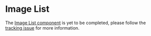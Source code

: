 # Image List

The [Image List component](https://material.io/go/design-image-list) is yet to
be completed, please follow the [tracking
issue](https://github.com/material-components/material-components-android/issues/80)
for more information.
